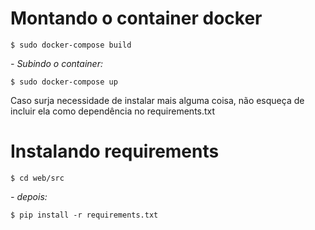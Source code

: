 # Montando o container docker
    $ sudo docker-compose build
_- Subindo o container:_

    $ sudo docker-compose up

Caso surja necessidade de instalar mais alguma coisa, não esqueça de incluir ela como dependência no requirements.txt

# Instalando requirements
    $ cd web/src
_- depois:_

    $ pip install -r requirements.txt
